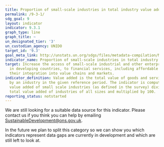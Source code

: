 ```yaml
---
title: Proportion of small-scale industries in total industry value added
permalink: /9-3-1/
sdg_goal: 9
layout: indicator
indicator: 9.3.1
graph_type: line
graph_title: ~
un_designated_tier: '3'
un_custodian_agency: UNIDO
target_id: '9.3'
goal_meta_link: http://unstats.un.org/sdgs/files/metadata-compilation/Metadata-Goal-9.pdf
indicator_name: Proportion of small-scale industries in total industry value added
target: Increase the access of small-scale industrial and other enterprises, in particular
  in developing countries, to financial services, including affordable credit, and
  their integration into value chains and markets.
indicator_definition: Value added is the total value of goods and services produced
  by an industry in the given reference period. The indicator is computed as the total
  value added of small scale industries (as defined in the survey) divided by the
  total value added of industries of all sizes and multiplied by 100.
reporting_status: notstarted
---
```


We are still looking for a suitable data source for this indicator. Please contact us if you think you can help by emailing <a href="mailto:SustainableDevelopment@ons.gov.uk">SustainableDevelopment@ons.gov.uk</a>.

In the future we plan to split this category so we can show you which indicators represent data gaps are currently in development and which are still left to look at.
